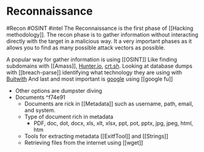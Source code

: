 # Reconnaissance
#Recon #OSINT #intel 
The Reconnaissance is the first phase of [[Hacking methodology]].
The recon phase is to gather information without interacting directly with the target in a malicious way. It a very important phases as it allows you to find as many possible attack vectors as possible. 

A popular way for gather information is using [[OSINT]]
Like finding subdomains with [[Amass]], [Hunter.io](www.hunter.io), [crt.sh](www.crt.sh). 
Looking at database dumps with [[breach-parse]]
identifying what technology they are using with [Buitwith](https://builtwith.com/)
And last and most important is [google](www.google.com) using [[google fu]]

- Other options are dumpster diving
- Documents  ^f74e91
	- Documents are rick in [[Metadata]] such as username, path, email, and system. 
	- Type of document rich in metadata
		- PDF, doc, dot, docx, xls, xlt, xlsx, ppt, pot, pptx, jpg, jpeg, html, htm
	- Tools for extracting metadata [[ExitfTool]] and [[Strings]]
	- Retrieving files from the internet using [[wget]]